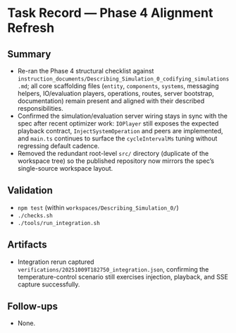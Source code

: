 # Task Record — Phase 4 Alignment Refresh

## Summary
- Re-ran the Phase 4 structural checklist against `instruction_documents/Describing_Simulation_0_codifying_simulations.md`; all core scaffolding files (`entity`, `components`, `systems`, messaging helpers, IO/evaluation players, operations, routes, server bootstrap, documentation) remain present and aligned with their described responsibilities.
- Confirmed the simulation/evaluation server wiring stays in sync with the spec after recent optimizer work: `IOPlayer` still exposes the expected playback contract, `InjectSystemOperation` and peers are implemented, and `main.ts` continues to surface the `cycleIntervalMs` tuning without regressing default cadence.
- Removed the redundant root-level `src/` directory (duplicate of the workspace tree) so the published repository now mirrors the spec’s single-source workspace layout.

## Validation
- `npm test` (within `workspaces/Describing_Simulation_0/`)
- `./checks.sh`
- `./tools/run_integration.sh`

## Artifacts
- Integration rerun captured `verifications/20251009T182750_integration.json`, confirming the temperature-control scenario still exercises injection, playback, and SSE capture successfully.

## Follow-ups
- None.
